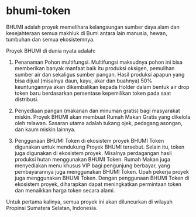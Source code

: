 # bhumi-token

BHUMI adalah proyek memelihara kelangsungan sumber daya alam dan kesejahteraan semua makhluk di Bumi antara lain manusia, hewan, tumbuhan dan semua ekosistemnya.

Proyek BHUMI di dunia nyata adalah:
1. Penanaman Pohon multifungsi. 
Multifungsi maksudnya pohon ini bisa memberikan banyak manfaat baik itu produksi oksigen, pemulihan sumber air dan sekaligus sumber pangan. Hasil produksi apapun yang bisa dijual (misalnya daun, kayu, akar dan buahnya) 50% keuntungannya akan dikembalikan kepada Holder dalam bentuk air drop token baru berdasarkan persentase kepemilikan token pada saat distribusi.

2. Penyediaan pangan (makanan dan minuman gratis) bagi masyarakat miskin.
Proyek BHUMI akan membuat Rumah Makan Gratis yang dikelola oleh relawan. Sasaran utama adalah tukang ojek, pedagang asongan, dan kaum miskin lainnya.

3. Penggunaan BHUMI Token di ekosistem proyek
BHUMI Token digunakan untuk mendukung Proyek BHUMI tersebut. Selain itu, token juga digunakan di ekosistem proyek. Misalnya perdagangan hasil produksi hutan menggunakan BHUMI Token. Rumah Makan juga menyediakan menu khusus VIP bagi pengunjung berbayar, yang pembayarannya juga menggunakan BHUMI Token. Upah pekerja proyek juga menggunakan BHUMI Token. Dengan penggunaan BHUMI Token di ekosistem proyek, diharapkan dapat meningkatkan permintaan token dan menaikkan harga token secara alami.

Untuk pertama kalinya, semua proyek ini akan diluncurkan di wilayah Propinsi Sumatera Selatan, Indonesia.
